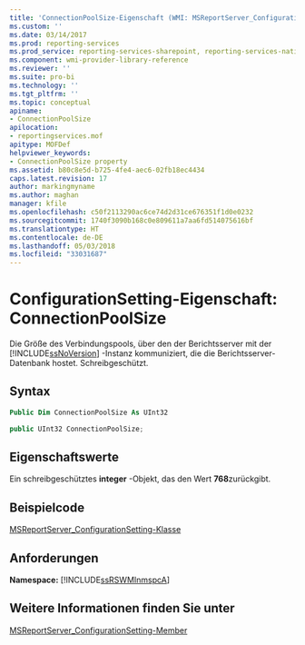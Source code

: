 ```yaml
---
title: 'ConnectionPoolSize-Eigenschaft (WMI: MSReportServer_ConfigurationSetting) | Microsoft-Dokumentation'
ms.custom: ''
ms.date: 03/14/2017
ms.prod: reporting-services
ms.prod_service: reporting-services-sharepoint, reporting-services-native
ms.component: wmi-provider-library-reference
ms.reviewer: ''
ms.suite: pro-bi
ms.technology: ''
ms.tgt_pltfrm: ''
ms.topic: conceptual
apiname:
- ConnectionPoolSize
apilocation:
- reportingservices.mof
apitype: MOFDef
helpviewer_keywords:
- ConnectionPoolSize property
ms.assetid: b80c8e5d-b725-4fe4-aec6-02fb18ec4434
caps.latest.revision: 17
author: markingmyname
ms.author: maghan
manager: kfile
ms.openlocfilehash: c50f2113290ac6ce74d2d31ce676351f1d0e0232
ms.sourcegitcommit: 1740f3090b168c0e809611a7aa6fd514075616bf
ms.translationtype: HT
ms.contentlocale: de-DE
ms.lasthandoff: 05/03/2018
ms.locfileid: "33031687"
---
```

# <a name="configurationsetting-property---connectionpoolsize"></a>ConfigurationSetting-Eigenschaft: ConnectionPoolSize
  Die Größe des Verbindungspools, über den der Berichtsserver mit der [!INCLUDE[ssNoVersion](../../includes/ssnoversion-md.md)] -Instanz kommuniziert, die die Berichtsserver-Datenbank hostet. Schreibgeschützt.  
  
## <a name="syntax"></a>Syntax  
  
```vb  
Public Dim ConnectionPoolSize As UInt32  
```  
  
```csharp  
public UInt32 ConnectionPoolSize;  
```  
  
## <a name="property-values"></a>Eigenschaftswerte  
 Ein schreibgeschütztes **integer** -Objekt, das den Wert **768**zurückgibt.  
  
## <a name="example-code"></a>Beispielcode  
 [MSReportServer_ConfigurationSetting-Klasse](../../reporting-services/wmi-provider-library-reference/msreportserver-configurationsetting-class.md)  
  
## <a name="requirements"></a>Anforderungen  
 **Namespace:** [!INCLUDE[ssRSWMInmspcA](../../includes/ssrswminmspca-md.md)]  
  
## <a name="see-also"></a>Weitere Informationen finden Sie unter  
 [MSReportServer_ConfigurationSetting-Member](../../reporting-services/wmi-provider-library-reference/msreportserver-configurationsetting-members.md)  
  
  
